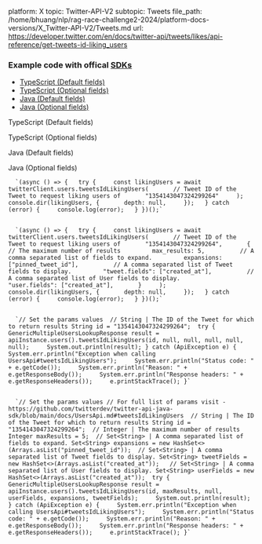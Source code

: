 platform: X
topic: Twitter-API-V2
subtopic: Tweets
file_path: /home/bhuang/nlp/rag-race-challenge2-2024/platform-docs-versions/X_Twitter-API-V2/Tweets.md
url: https://developer.twitter.com/en/docs/twitter-api/tweets/likes/api-reference/get-tweets-id-liking_users


### Example code with offical [SDKs](https://developer.twitter.com/en/docs/twitter-api/tools-and-libraries/sdks/overview)

* [TypeScript (Default fields)](#tab0)
* [TypeScript (Optional fields)](#tab1)
* [Java (Default fields)](#tab2)
* [Java (Optional fields)](#tab3)

TypeScript (Default fields)

TypeScript (Optional fields)

Java (Default fields)

Java (Optional fields)

      `(async () => {   try {     const likingUsers = await twitterClient.users.tweetsIdLikingUsers(       // Tweet ID of the Tweet to request liking users of       "1354143047324299264"     );     console.dir(likingUsers, {       depth: null,     });   } catch (error) {     console.log(error);   } })();`
    

      `(async () => {   try {     const likingUsers = await twitterClient.users.tweetsIdLikingUsers(       // Tweet ID of the Tweet to request liking users of       "1354143047324299264",       {         // The maximum number of results         max_results: 5,          // A comma separated list of fields to expand.         expansions: ["pinned_tweet_id"],          // A comma separated list of Tweet fields to display.         "tweet.fields": ["created_at"],          // A comma separated list of User fields to display.         "user.fields": ["created_at"],       }     );     console.dir(likingUsers, {       depth: null,     });   } catch (error) {     console.log(error);   } })();`
    

      `// Set the params values  // String | The ID of the Tweet for which to return results String id = "1354143047324299264";  try {     GenericMultipleUsersLookupResponse result = apiInstance.users().tweetsIdLikingUsers(id, null, null, null, null, null);     System.out.println(result); } catch (ApiException e) {     System.err.println("Exception when calling UsersApi#tweetsIdLikingUsers");     System.err.println("Status code: " + e.getCode());     System.err.println("Reason: " + e.getResponseBody());     System.err.println("Response headers: " + e.getResponseHeaders());     e.printStackTrace(); }`
    

      `// Set the params values // For full list of params visit - https://github.com/twitterdev/twitter-api-java-sdk/blob/main/docs/UsersApi.md#tweetsIdLikingUsers  // String | The ID of the Tweet for which to return results String id = "1354143047324299264";  // Integer | The maximum number of results Integer maxResults = 5;  // Set<String> | A comma separated list of fields to expand. Set<String> expansions = new HashSet<>(Arrays.asList("pinned_tweet_id"));  // Set<String> | A comma separated list of Tweet fields to display. Set<String> tweetFields = new HashSet<>(Arrays.asList("created_at"));   // Set<String> | A comma separated list of User fields to display. Set<String> userFields = new HashSet<>(Arrays.asList("created_at"));  try {     GenericMultipleUsersLookupResponse result = apiInstance.users().tweetsIdLikingUsers(id, maxResults, null, userFields, expansions, tweetFields);     System.out.println(result); } catch (ApiException e) {     System.err.println("Exception when calling UsersApi#tweetsIdLikingUsers");     System.err.println("Status code: " + e.getCode());     System.err.println("Reason: " + e.getResponseBody());     System.err.println("Response headers: " + e.getResponseHeaders());     e.printStackTrace(); }`